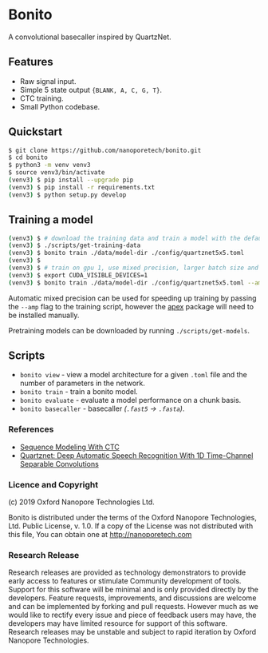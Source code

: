 # Bonito

A convolutional basecaller inspired by QuartzNet.

## Features

 - Raw signal input.
 - Simple 5 state output `{BLANK, A, C, G, T}`.
 - CTC training.
 - Small Python codebase.

## Quickstart

```bash
$ git clone https://github.com/nanoporetech/bonito.git
$ cd bonito
$ python3 -m venv venv3
$ source venv3/bin/activate
(venv3) $ pip install --upgrade pip
(venv3) $ pip install -r requirements.txt
(venv3) $ python setup.py develop
```

## Training a model

```bash
(venv3) $ # download the training data and train a model with the default settings
(venv3) $ ./scripts/get-training-data
(venv3) $ bonito train ./data/model-dir ./config/quartznet5x5.toml
(venv3) $
(venv3) $ # train on gpu 1, use mixed precision, larger batch size and only 20,000 chunks
(venv3) $ export CUDA_VISIBLE_DEVICES=1
(venv3) $ bonito train ./data/model-dir ./config/quartznet5x5.toml --amp --batch 64 --chunks 1000000
```

Automatic mixed precision can be used for speeding up training by passing the `--amp` flag to the training script, however the [apex](https://github.com/nvidia/apex#quick-start) package will need to be installed manually.

Pretraining models can be downloaded by running `./scripts/get-models`.

## Scripts

 - `bonito view` - view a model architecture for a given `.toml` file and the number of parameters in the network.
 - `bonito train` - train a bonito model.
 - `bonito evaluate` - evaluate a model performance on a chunk basis.
 - `bonito basecaller` - basecaller *(`.fast5` -> `.fasta`)*.

### References

 - [Sequence Modeling With CTC](https://distill.pub/2017/ctc/)
 - [Quartznet: Deep Automatic Speech Recognition With 1D Time-Channel Separable Convolutions](https://arxiv.org/pdf/1910.10261.pdf)

### Licence and Copyright
(c) 2019 Oxford Nanopore Technologies Ltd.

Bonito is distributed under the terms of the Oxford Nanopore
Technologies, Ltd.  Public License, v. 1.0.  If a copy of the License
was not distributed with this file, You can obtain one at
http://nanoporetech.com

### Research Release

Research releases are provided as technology demonstrators to provide early access to features or stimulate Community development of tools. Support for this software will be minimal and is only provided directly by the developers. Feature requests, improvements, and discussions are welcome and can be implemented by forking and pull requests. However much as we would like to rectify every issue and piece of feedback users may have, the developers may have limited resource for support of this software. Research releases may be unstable and subject to rapid iteration by Oxford Nanopore Technologies.
